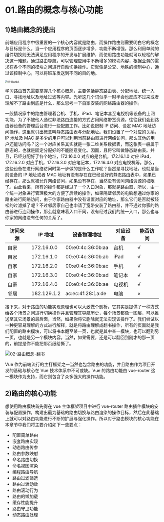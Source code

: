 # 01.路由的概念与核心功能

## 1)路由概念的提出

前端应用程序中很重要的一个核心内容就是路由，而操作路由则需要明白它的概念与目标是什么。当一个应用程序的页面逐步增多，功能不断增强，那么利用单纯的组件切换则无法满足应用程序的开发与扩展维护，而使用路由功能就可以轻松的解决这一难题。通过路由导航，可以管理应用中不断增多的模块内容，根据业务的需求在各个不同的模块之间进行自动切换操作。它就像是公交、地铁的控制中心，通过该控制中心，可以将班车发送到不同的目的地。

<img src="http://qn.chinavanes.com/qiniu_picGo/01-%E8%B7%AF%E7%94%B1%E6%A6%82%E5%BF%B5.png" alt="01-路由概念" style="zoom:50%;" />

学习路由首先需要掌握几个核心概念，主要包括静态路由表、分配地址、统一入口、寻找地址以及地址过滤等内容。光听这几个词似乎一时半会也反应不过来或者理解不了路由到底是什么，那么思考一下自家安装的网络路由器的操作。

一般情况家中的路由管理着台机、手机、iPad、笔记本甚至电视机等设备的上网功能，为了不被他人通过非法路由连接的方式占用网络带宽资源，往往我们会到路由器设备的管理后台进行一些配置工作。比如说限制 IP 访问、设定 MAC 地址访问操作，这里就引出概念叫静态路由表与分配地址。我们设置了一个对应的关系，IP 地址及 MAC 是多少的用户可以利用当前路由器进行网络访问，那么其他的用户还能访问吗？这一个对应关系其实就是一张二维关系数据表，而这张表一般属于静态的，也就是固定分配好的不能随意变化。因而，且将它叫做静态路由表。并且，已经分配好了各个地址，172.16.0.0 对应的是台机，172.16.1.0 对应 iPad，172.16.2.0 对应手机，172.16.3.0 对应笔记本，172.16.4.0 对应电视机等。那么，这些设备在进行网络访问时第一步做的是什么工作呢？当然是寻找地址，也就是当前设备的 IP 地址或者 MAC 地址有没有存在在已经设好的静态路由表中，如果已经存在，那么就被允许网络访问，如果没有存在，当然没有访问网络资源的权限了。由此看来，所有的操作都是经过了一个入口对象，那就是路由器，所以，由一个统一对象进行管理极大的方便了后续的操作，如果隔壁邻居的电脑想通过你家的路由进行网络访问，由于你家路由器中没有设置对应的地址，那么它们是否就被轻松的过滤掉了呢？不过邻居家自己也申请了宽带安装了路由器，并不通过你家的路由器进行连网操作，那么就意味着入口不同，没有经过我们的统一入口，那么也与你家的网络没有任何的关系了。

| 访问来源 | IP 地址     | 设备物理地址      | 对应设备 | 能否访问 |
| -------- | ----------- | ----------------- | -------- | -------- |
| 自家     | 172.16.0.0  | 00:e0:4c:36:0b:aa | 台机     | √        |
| 自家     | 172.16.1.0  | 00:e0:4c:36:0b:ab | iPad     | √        |
| 自家     | 172.16.2.0  | 00:e0:4c:36:0b:ac | 手机     | √        |
| 自家     | 172.16.3.0  | 00:e0:4c:36:0b:ad | 笔记本   | √        |
| 自家     | 172.16.4.0  | 00:e0:4c:36:0b:ae | 电视机   | √        |
| 邻居     | 182.129.1.2 | ac:ec:4f:28:1a:de | 电脑     | ×        |

接下来，对于路由的功能实现原理也可以大致做个剖析，它其实是提供了一种方式给各个场景之间进行切换操作并且管理其导航历史，每个场景都像一图层，可以推送至其它场景的最后面，当然，如果你将它删除就无法实现该操作了。我们尝试以一种更容易理解的方式进行解释，就是将路由理解成翻书操作，所有的页面就是我们配置的路由模块，可以将书本翻至某一页，也就是其中某一模块，也可以翻到另一页，也就是另一个模块内容。当然，如果需要，还是可以翻回到刚才的那一页的，前提是你不能把那页纸给撕了。

![02-路由概念-翻书](http://qn.chinavanes.com/qiniu_picGo/02-%E8%B7%AF%E7%94%B1%E6%A6%82%E5%BF%B5-%E7%BF%BB%E4%B9%A6.png)

Vue 作为前端流行的主打框架之一当然也包含路由的功能，并且路由作为项目开发的基础与核心在 Vue 技术体系中不可或缺。Vue 的路由功能由 vue-router 这一模块作为支持，而它则包含了众多强大的操作功能。

## 2)路由的核心功能

想使用路由模块首先得在 vue 主体框架项目中进行 vue-router 路由插件模块的安装与配置操作，构建出最为基础的路由切换与路由渲染的操作目标，然后在此基础上就可以对路由功能进行不断的扩展与强化操作。所以对于路由模块的核心功能在本章节中我们将主要介绍如下一些要点：

- 配置简单路由
- 嵌套路由实现
- 动态路由传参
- 路由参数映射
- 命名路由切换
- 命名视图渲染
- 编程路由导航
- 路由过滤筛选
- 路由过渡动效
- 路由滚动行为
- 路由的懒加载
- 缓存性能提升
- 路由守卫功能
- 动态路由处理
